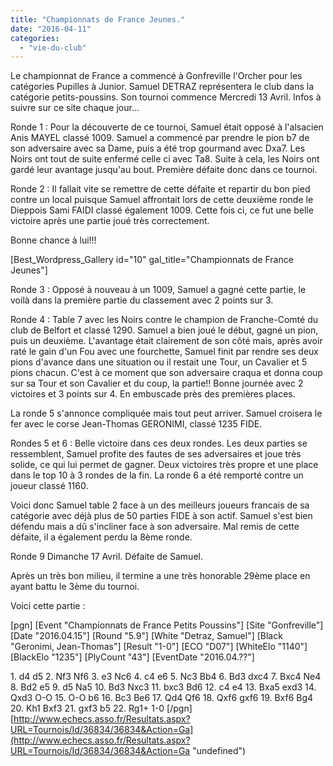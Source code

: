 ```yaml
---
title: "Championnats de France Jeunes."
date: "2016-04-11"
categories: 
  - "vie-du-club"
---
```


Le championnat de France a commencé à Gonfreville l'Orcher pour les catégories Pupilles à Junior. Samuel DETRAZ représentera le club dans la catégorie petits-poussins. Son tournoi commence Mercredi 13 Avril. Infos à suivre sur ce site chaque jour...

Ronde 1 : Pour la découverte de ce tournoi, Samuel était opposé à l'alsacien Anis MAYEL classé 1009. Samuel a commencé par prendre le pion b7 de son adversaire avec sa Dame, puis a été trop gourmand avec Dxa7. Les Noirs ont tout de suite enfermé celle ci avec Ta8. Suite à cela, les Noirs ont gardé leur avantage jusqu'au bout. Première défaite donc dans ce tournoi.

Ronde 2 : Il fallait vite se remettre de cette défaite et repartir du bon pied contre un local puisque Samuel affrontait lors de cette deuxième ronde le Dieppois Sami FAIDI classé également 1009. Cette fois ci, ce fut une belle victoire après une partie joué très correctement.

Bonne chance à lui!!!

\[Best\_Wordpress\_Gallery id="10" gal\_title="Championnats de France Jeunes"\]

Ronde 3 : Opposé à nouveau à un 1009, Samuel a gagné cette partie, le voilà dans la première partie du classement avec 2 points sur 3.

Ronde 4 : Table 7 avec les Noirs contre le champion de Franche-Comté du club de Belfort et classé 1290. Samuel a bien joué le début, gagné un pion, puis un deuxième. L'avantage était clairement de son côté mais, après avoir raté le gain d'un Fou avec une fourchette, Samuel finit par rendre ses deux pions d'avance dans une situation ou il restait une Tour, un Cavalier et 5 pions chacun. C'est à ce moment que son adversaire craqua et donna coup sur sa Tour et son Cavalier et du coup, la partie!! Bonne journée avec 2 victoires et 3 points sur 4. En embuscade près des premières places.

La ronde 5 s'annonce compliquée mais tout peut arriver. Samuel croisera le fer avec le corse Jean-Thomas GERONIMI, classé 1235 FIDE.

Rondes 5 et 6 : Belle victoire dans ces deux rondes. Les deux parties se ressemblent, Samuel profite des fautes de ses adversaires et joue très solide, ce qui lui permet de gagner. Deux victoires très propre et une place dans le top 10 à 3 rondes de la fin. La ronde 6 a été remporté contre un joueur classé 1160.

Voici donc Samuel table 2 face à un des meilleurs joueurs francais de sa catégorie avec déjà plus de 50 parties FIDE à son actif. Samuel s'est bien défendu mais a dû s'incliner face à son adversaire. Mal remis de cette défaite, il a également perdu la 8ème ronde.

Ronde 9 Dimanche 17 Avril. Défaite de Samuel.

Après un très bon milieu, il termine a une très honorable 29ème place en ayant battu le 3ème du tournoi.

Voici cette partie :

\[pgn\] \[Event "Championnats de France Petits Poussins"\] \[Site "Gonfreville"\] \[Date "2016.04.15"\] \[Round "5.9"\] \[White "Detraz, Samuel"\] \[Black "Geronimi, Jean-Thomas"\] \[Result "1-0"\] \[ECO "D07"\] \[WhiteElo "1140"\] \[BlackElo "1235"\] \[PlyCount "43"\] \[EventDate "2016.04.??"\]

1\. d4 d5 2. Nf3 Nf6 3. e3 Nc6 4. c4 e6 5. Nc3 Bb4 6. Bd3 dxc4 7. Bxc4 Ne4 8. Bd2 e5 9. d5 Na5 10. Bd3 Nxc3 11. bxc3 Bd6 12. c4 e4 13. Bxa5 exd3 14. Qxd3 O-O 15. O-O b6 16. Bc3 Be6 17. Qd4 Qf6 18. Qxf6 gxf6 19. Bxf6 Bg4 20. Kh1 Bxf3 21. gxf3 b5 22. Rg1+ 1-0 \[/pgn\] [http://www.echecs.asso.fr/Resultats.aspx?URL=Tournois/Id/36834/36834&Action=Ga](http://www.echecs.asso.fr/Resultats.aspx?URL=Tournois/Id/36834/36834&Action=Ga "undefined")
